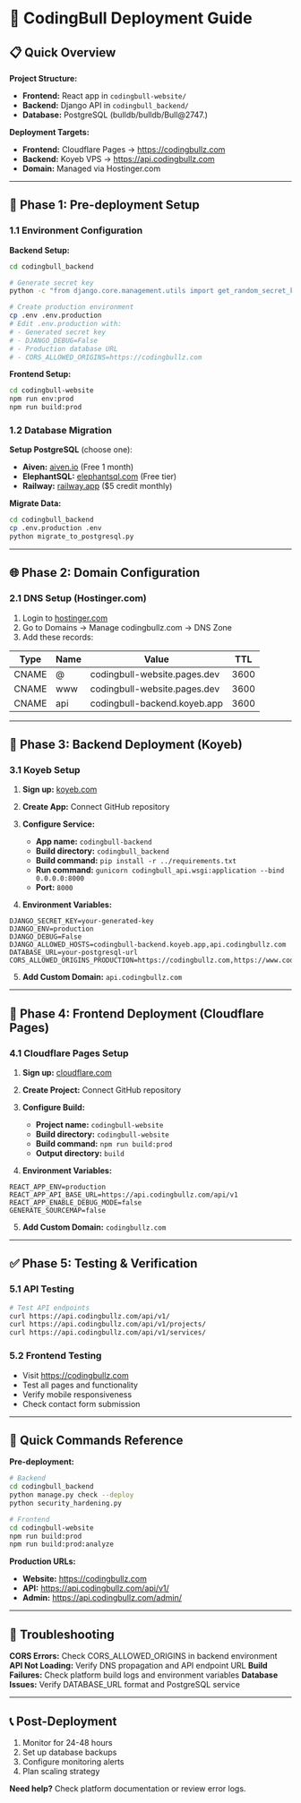 # 🚀 CodingBull Deployment Guide

## 📋 Quick Overview

**Project Structure:**
- **Frontend:** React app in `codingbull-website/`
- **Backend:** Django API in `codingbull_backend/`
- **Database:** PostgreSQL (bulldb/bulldb/Bull@2747.)

**Deployment Targets:**
- **Frontend:** Cloudflare Pages → https://codingbullz.com
- **Backend:** Koyeb VPS → https://api.codingbullz.com
- **Domain:** Managed via Hostinger.com

---

## 🔧 Phase 1: Pre-deployment Setup

### 1.1 Environment Configuration

**Backend Setup:**
```bash
cd codingbull_backend

# Generate secret key
python -c "from django.core.management.utils import get_random_secret_key; print(get_random_secret_key())"

# Create production environment
cp .env .env.production
# Edit .env.production with:
# - Generated secret key
# - DJANGO_DEBUG=False
# - Production database URL
# - CORS_ALLOWED_ORIGINS=https://codingbullz.com
```

**Frontend Setup:**
```bash
cd codingbull-website
npm run env:prod
npm run build:prod
```

### 1.2 Database Migration

**Setup PostgreSQL** (choose one):
- **Aiven:** [aiven.io](https://aiven.io) (Free 1 month)
- **ElephantSQL:** [elephantsql.com](https://elephantsql.com) (Free tier)
- **Railway:** [railway.app](https://railway.app) ($5 credit monthly)

**Migrate Data:**
```bash
cd codingbull_backend
cp .env.production .env
python migrate_to_postgresql.py
```

---

## 🌐 Phase 2: Domain Configuration

### 2.1 DNS Setup (Hostinger.com)

1. Login to [hostinger.com](https://hostinger.com)
2. Go to Domains → Manage codingbullz.com → DNS Zone
3. Add these records:

| Type | Name | Value | TTL |
|------|------|-------|-----|
| CNAME | @ | codingbull-website.pages.dev | 3600 |
| CNAME | www | codingbull-website.pages.dev | 3600 |
| CNAME | api | codingbull-backend.koyeb.app | 3600 |

---

## 🚀 Phase 3: Backend Deployment (Koyeb)

### 3.1 Koyeb Setup

1. **Sign up:** [koyeb.com](https://koyeb.com)
2. **Create App:** Connect GitHub repository
3. **Configure Service:**
   - **App name:** `codingbull-backend`
   - **Build directory:** `codingbull_backend`
   - **Build command:** `pip install -r ../requirements.txt`
   - **Run command:** `gunicorn codingbull_api.wsgi:application --bind 0.0.0.0:8000`
   - **Port:** `8000`

4. **Environment Variables:**
```
DJANGO_SECRET_KEY=your-generated-key
DJANGO_ENV=production
DJANGO_DEBUG=False
DJANGO_ALLOWED_HOSTS=codingbull-backend.koyeb.app,api.codingbullz.com
DATABASE_URL=your-postgresql-url
CORS_ALLOWED_ORIGINS_PRODUCTION=https://codingbullz.com,https://www.codingbullz.com
```

5. **Add Custom Domain:** `api.codingbullz.com`

---

## 🌟 Phase 4: Frontend Deployment (Cloudflare Pages)

### 4.1 Cloudflare Pages Setup

1. **Sign up:** [cloudflare.com](https://cloudflare.com)
2. **Create Project:** Connect GitHub repository
3. **Configure Build:**
   - **Project name:** `codingbull-website`
   - **Build directory:** `codingbull-website`
   - **Build command:** `npm run build:prod`
   - **Output directory:** `build`

4. **Environment Variables:**
```
REACT_APP_ENV=production
REACT_APP_API_BASE_URL=https://api.codingbullz.com/api/v1
REACT_APP_ENABLE_DEBUG_MODE=false
GENERATE_SOURCEMAP=false
```

5. **Add Custom Domain:** `codingbullz.com`

---

## ✅ Phase 5: Testing & Verification

### 5.1 API Testing
```bash
# Test API endpoints
curl https://api.codingbullz.com/api/v1/
curl https://api.codingbullz.com/api/v1/projects/
curl https://api.codingbullz.com/api/v1/services/
```

### 5.2 Frontend Testing
- Visit https://codingbullz.com
- Test all pages and functionality
- Verify mobile responsiveness
- Check contact form submission

---

## 🔧 Quick Commands Reference

**Pre-deployment:**
```bash
# Backend
cd codingbull_backend
python manage.py check --deploy
python security_hardening.py

# Frontend
cd codingbull-website
npm run build:prod
npm run build:prod:analyze
```

**Production URLs:**
- **Website:** https://codingbullz.com
- **API:** https://api.codingbullz.com/api/v1/
- **Admin:** https://api.codingbullz.com/admin/

---

## 🚨 Troubleshooting

**CORS Errors:** Check CORS_ALLOWED_ORIGINS in backend environment
**API Not Loading:** Verify DNS propagation and API endpoint URL
**Build Failures:** Check platform build logs and environment variables
**Database Issues:** Verify DATABASE_URL format and PostgreSQL service

---

## 📞 Post-Deployment

1. Monitor for 24-48 hours
2. Set up database backups
3. Configure monitoring alerts
4. Plan scaling strategy

**Need help?** Check platform documentation or review error logs.
